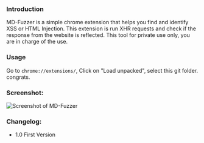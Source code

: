 ### Introduction
MD-Fuzzer is a simple chrome extension that helps you find and identify XSS or HTML Injection. This extension is run XHR requests and check if the response from the website is reflected. This tool for private use only, you are in charge of the use.

### Usage
Go to `chrome://extensions/`, Click on "Load unpacked", select this git folder. congrats.

### Screenshot:
![Screenshot of MD-Fuzzer](https://mordavid.co.il/github/images/md-fuzzer.jpg)

### Changelog:
* 1.0 First Version